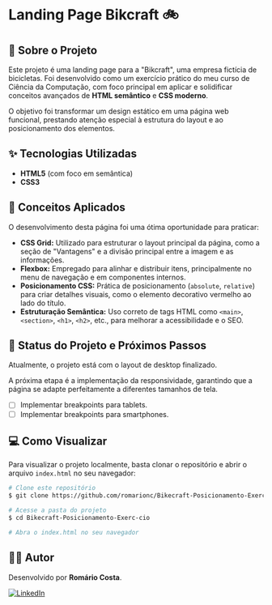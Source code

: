 # Landing Page Bikcraft 🚲


## 📖 Sobre o Projeto

Este projeto é uma landing page para a "Bikcraft", uma empresa fictícia de bicicletas. Foi desenvolvido como um exercício prático do meu curso de Ciência da Computação, com foco principal em aplicar e solidificar conceitos avançados de **HTML semântico** e **CSS moderno**.

O objetivo foi transformar um design estático em uma página web funcional, prestando atenção especial à estrutura do layout e ao posicionamento dos elementos.

## ✨ Tecnologias Utilizadas

* **HTML5** (com foco em semântica)
* **CSS3**

## 🚀 Conceitos Aplicados

O desenvolvimento desta página foi uma ótima oportunidade para praticar:

* **CSS Grid:** Utilizado para estruturar o layout principal da página, como a seção de "Vantagens" e a divisão principal entre a imagem e as informações.
* **Flexbox:** Empregado para alinhar e distribuir itens, principalmente no menu de navegação e em componentes internos.
* **Posicionamento CSS:** Prática de posicionamento (`absolute`, `relative`) para criar detalhes visuais, como o elemento decorativo vermelho ao lado do título.
* **Estruturação Semântica:** Uso correto de tags HTML como `<main>`, `<section>`, `<h1>`, `<h2>`, etc., para melhorar a acessibilidade e o SEO.

## 🚧 Status do Projeto e Próximos Passos

Atualmente, o projeto está com o layout de desktop finalizado.

A próxima etapa é a implementação da responsividade, garantindo que a página se adapte perfeitamente a diferentes tamanhos de tela.

* [ ] Implementar breakpoints para tablets.
* [ ] Implementar breakpoints para smartphones.

## 💻 Como Visualizar

Para visualizar o projeto localmente, basta clonar o repositório e abrir o arquivo `index.html` no seu navegador:

```bash
# Clone este repositório
$ git clone https://github.com/romarionc/Bikecraft-Posicionamento-Exerc-cio.git

# Acesse a pasta do projeto
$ cd Bikecraft-Posicionamento-Exerc-cio

# Abra o index.html no seu navegador
```

## 👨‍💻 Autor

Desenvolvido por **Romário Costa**.

[![LinkedIn](https://img.shields.io/badge/LinkedIn-0077B5?style=for-the-badge&logo=linkedin&logoColor=white)](https://www.linkedin.com/in/romario-costa-dev/)
